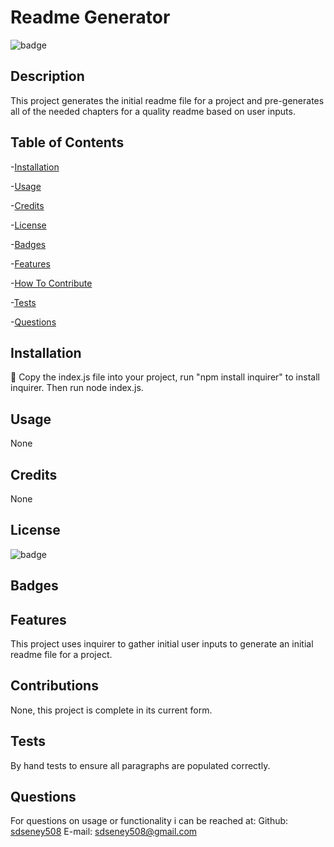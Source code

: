 
 # Readme Generator

 ![badge](https://img.shields.io/badge/license-MIT-blue)

 ## Description
 This project generates the initial readme file for a project and pre-generates all of the needed chapters for a quality readme based on user inputs.
 ## Table of Contents
 -[Installation](#installation)

 -[Usage](#usage)

 -[Credits](#credits)

 -[License](#license)

 -[Badges](#badges)

 -[Features](#features)

 -[How To Contribute](#Contributions)

 -[Tests](#tests)

 -[Questions](#questions)
 ## Installation
 💾 Copy the index.js file into your project, run "npm install inquirer" to install inquirer.  Then run node index.js.
 ## Usage
 None
 ## Credits
 None
 ## License
 ![badge](https://img.shields.io/badge/license-MIT-blue)
 ## Badges
 ## Features
 This project uses inquirer to gather initial user inputs to generate an initial readme file for a project.
 ## Contributions
 None, this project is complete in its current form.
 ## Tests
 By hand tests to ensure all paragraphs are populated correctly.
 ## Questions
For questions on usage or functionality i can be reached at:
Github: [sdseney508](https://github.com/sdseney508)
E-mail: sdseney508@gmail.com
    